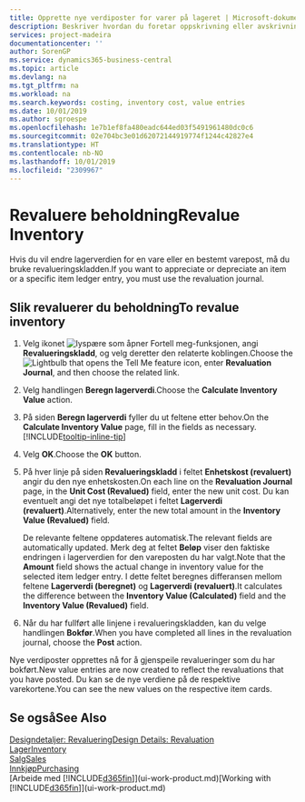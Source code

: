 ```yaml
---
title: Opprette nye verdiposter for varer på lageret | Microsoft-dokumentasjon
description: Beskriver hvordan du foretar oppskrivning eller avskrivning av verdiposter for én eller flere varer på lageret, ved å bokføre den gjeldende, beregnede verdien.
services: project-madeira
documentationcenter: ''
author: SorenGP
ms.service: dynamics365-business-central
ms.topic: article
ms.devlang: na
ms.tgt_pltfrm: na
ms.workload: na
ms.search.keywords: costing, inventory cost, value entries
ms.date: 10/01/2019
ms.author: sgroespe
ms.openlocfilehash: 1e7b1ef8fa480eadc644ed03f5491961480dc0c6
ms.sourcegitcommit: 02e704bc3e01d62072144919774f1244c42827e4
ms.translationtype: HT
ms.contentlocale: nb-NO
ms.lasthandoff: 10/01/2019
ms.locfileid: "2309967"
---
```

# <a name="revalue-inventory"></a><span data-ttu-id="3e8b4-103">Revaluere beholdning</span><span class="sxs-lookup"><span data-stu-id="3e8b4-103">Revalue Inventory</span></span>
<span data-ttu-id="3e8b4-104">Hvis du vil endre lagerverdien for en vare eller en bestemt varepost, må du bruke revalueringskladden.</span><span class="sxs-lookup"><span data-stu-id="3e8b4-104">If you want to appreciate or depreciate an item or a specific item ledger entry, you must use the revaluation journal.</span></span>

## <a name="to-revalue-inventory"></a><span data-ttu-id="3e8b4-105">Slik revaluerer du beholdning</span><span class="sxs-lookup"><span data-stu-id="3e8b4-105">To revalue inventory</span></span>
1. <span data-ttu-id="3e8b4-106">Velg ikonet ![lyspære som åpner Fortell meg-funksjonen](media/ui-search/search_small.png "Fortell hva du vil gjøre"), angi **Revalueringskladd**, og velg deretter den relaterte koblingen.</span><span class="sxs-lookup"><span data-stu-id="3e8b4-106">Choose the ![Lightbulb that opens the Tell Me feature](media/ui-search/search_small.png "Tell me what you want to do") icon, enter **Revaluation Journal**, and then choose the related link.</span></span>
2. <span data-ttu-id="3e8b4-107">Velg handlingen **Beregn lagerverdi**.</span><span class="sxs-lookup"><span data-stu-id="3e8b4-107">Choose the **Calculate Inventory Value** action.</span></span>
3. <span data-ttu-id="3e8b4-108">På siden **Beregn lagerverdi** fyller du ut feltene etter behov.</span><span class="sxs-lookup"><span data-stu-id="3e8b4-108">On the **Calculate Inventory Value** page, fill in the fields as necessary.</span></span> [!INCLUDE[tooltip-inline-tip](includes/tooltip-inline-tip_md.md)]
4. <span data-ttu-id="3e8b4-109">Velg **OK**.</span><span class="sxs-lookup"><span data-stu-id="3e8b4-109">Choose the **OK** button.</span></span>
5. <span data-ttu-id="3e8b4-110">På hver linje på siden **Revalueringskladd** i feltet **Enhetskost (revaluert)** angir du den nye enhetskosten.</span><span class="sxs-lookup"><span data-stu-id="3e8b4-110">On each line on the **Revaluation Journal** page, in the **Unit Cost (Revalued)** field, enter the new unit cost.</span></span> <span data-ttu-id="3e8b4-111">Du kan eventuelt angi det nye totalbeløpet i feltet **Lagerverdi (revaluert)**.</span><span class="sxs-lookup"><span data-stu-id="3e8b4-111">Alternatively, enter the new total amount in the **Inventory Value (Revalued)** field.</span></span>

    <span data-ttu-id="3e8b4-112">De relevante feltene oppdateres automatisk.</span><span class="sxs-lookup"><span data-stu-id="3e8b4-112">The relevant fields are automatically updated.</span></span> <span data-ttu-id="3e8b4-113">Merk deg at feltet **Beløp** viser den faktiske endringen i lagerverdien for den vareposten du har valgt.</span><span class="sxs-lookup"><span data-stu-id="3e8b4-113">Note that the **Amount** field shows the actual change in inventory value for the selected item ledger entry.</span></span> <span data-ttu-id="3e8b4-114">I dette feltet beregnes differansen mellom feltene **Lagerverdi (beregnet)** og **Lagerverdi (revaluert)**.</span><span class="sxs-lookup"><span data-stu-id="3e8b4-114">It calculates the difference between the **Inventory Value (Calculated)** field and the **Inventory Value (Revalued)** field.</span></span>
6. <span data-ttu-id="3e8b4-115">Når du har fullført alle linjene i revalueringskladden, kan du velge handlingen **Bokfør**.</span><span class="sxs-lookup"><span data-stu-id="3e8b4-115">When you have completed all lines in the revaluation journal, choose the **Post** action.</span></span>

<span data-ttu-id="3e8b4-116">Nye verdiposter opprettes nå for å gjenspeile revalueringer som du har bokført.</span><span class="sxs-lookup"><span data-stu-id="3e8b4-116">New value entries are now created to reflect the revaluations that you have posted.</span></span> <span data-ttu-id="3e8b4-117">Du kan se de nye verdiene på de respektive varekortene.</span><span class="sxs-lookup"><span data-stu-id="3e8b4-117">You can see the new values on the respective item cards.</span></span>

## <a name="see-also"></a><span data-ttu-id="3e8b4-118">Se også</span><span class="sxs-lookup"><span data-stu-id="3e8b4-118">See Also</span></span>
[<span data-ttu-id="3e8b4-119">Designdetaljer: Revaluering</span><span class="sxs-lookup"><span data-stu-id="3e8b4-119">Design Details: Revaluation</span></span>](design-details-revaluation.md)  
[<span data-ttu-id="3e8b4-120">Lager</span><span class="sxs-lookup"><span data-stu-id="3e8b4-120">Inventory</span></span>](inventory-manage-inventory.md)  
[<span data-ttu-id="3e8b4-121">Salg</span><span class="sxs-lookup"><span data-stu-id="3e8b4-121">Sales</span></span>](sales-manage-sales.md)  
[<span data-ttu-id="3e8b4-122">Innkjøp</span><span class="sxs-lookup"><span data-stu-id="3e8b4-122">Purchasing</span></span>](purchasing-manage-purchasing.md)  
<span data-ttu-id="3e8b4-123">[Arbeide med [!INCLUDE[d365fin](includes/d365fin_md.md)]](ui-work-product.md)</span><span class="sxs-lookup"><span data-stu-id="3e8b4-123">[Working with [!INCLUDE[d365fin](includes/d365fin_md.md)]](ui-work-product.md)</span></span>
